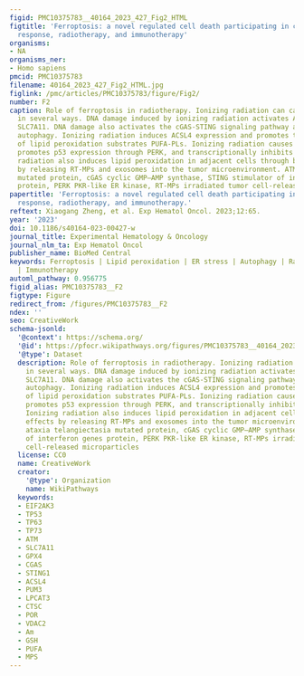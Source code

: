 ```yaml
---
figid: PMC10375783__40164_2023_427_Fig2_HTML
figtitle: 'Ferroptosis: a novel regulated cell death participating in cellular stress
  response, radiotherapy, and immunotherapy'
organisms:
- NA
organisms_ner:
- Homo sapiens
pmcid: PMC10375783
filename: 40164_2023_427_Fig2_HTML.jpg
figlink: /pmc/articles/PMC10375783/figure/Fig2/
number: F2
caption: Role of ferroptosis in radiotherapy. Ionizing radiation can cause ferroptosis
  in several ways. DNA damage induced by ionizing radiation activates ATM and inhibits
  SLC7A11. DNA damage also activates the cGAS-STING signaling pathway and induces
  autophagy. Ionizing radiation induces ACSL4 expression and promotes the formation
  of lipid peroxidation substrates PUFA-PLs. Ionizing radiation causes ER stress,
  promotes p53 expression through PERK, and transcriptionally inhibits SLC7A11. Ionizing
  radiation also induces lipid peroxidation in adjacent cells through bystander effects
  by releasing RT-MPs and exosomes into the tumor microenvironment. ATM ataxia telangiectasia
  mutated protein, cGAS cyclic GMP–AMP synthase, STING stimulator of interferon genes
  protein, PERK PKR-like ER kinase, RT-MPs irradiated tumor cell-released microparticles
papertitle: 'Ferroptosis: a novel regulated cell death participating in cellular stress
  response, radiotherapy, and immunotherapy.'
reftext: Xiaogang Zheng, et al. Exp Hematol Oncol. 2023;12:65.
year: '2023'
doi: 10.1186/s40164-023-00427-w
journal_title: Experimental Hematology & Oncology
journal_nlm_ta: Exp Hematol Oncol
publisher_name: BioMed Central
keywords: Ferroptosis | Lipid peroxidation | ER stress | Autophagy | Radiotherapy
  | Immunotherapy
automl_pathway: 0.956775
figid_alias: PMC10375783__F2
figtype: Figure
redirect_from: /figures/PMC10375783__F2
ndex: ''
seo: CreativeWork
schema-jsonld:
  '@context': https://schema.org/
  '@id': https://pfocr.wikipathways.org/figures/PMC10375783__40164_2023_427_Fig2_HTML.html
  '@type': Dataset
  description: Role of ferroptosis in radiotherapy. Ionizing radiation can cause ferroptosis
    in several ways. DNA damage induced by ionizing radiation activates ATM and inhibits
    SLC7A11. DNA damage also activates the cGAS-STING signaling pathway and induces
    autophagy. Ionizing radiation induces ACSL4 expression and promotes the formation
    of lipid peroxidation substrates PUFA-PLs. Ionizing radiation causes ER stress,
    promotes p53 expression through PERK, and transcriptionally inhibits SLC7A11.
    Ionizing radiation also induces lipid peroxidation in adjacent cells through bystander
    effects by releasing RT-MPs and exosomes into the tumor microenvironment. ATM
    ataxia telangiectasia mutated protein, cGAS cyclic GMP–AMP synthase, STING stimulator
    of interferon genes protein, PERK PKR-like ER kinase, RT-MPs irradiated tumor
    cell-released microparticles
  license: CC0
  name: CreativeWork
  creator:
    '@type': Organization
    name: WikiPathways
  keywords:
  - EIF2AK3
  - TP53
  - TP63
  - TP73
  - ATM
  - SLC7A11
  - GPX4
  - CGAS
  - STING1
  - ACSL4
  - PUM3
  - LPCAT3
  - CTSC
  - POR
  - VDAC2
  - Am
  - GSH
  - PUFA
  - MPS
---
```

